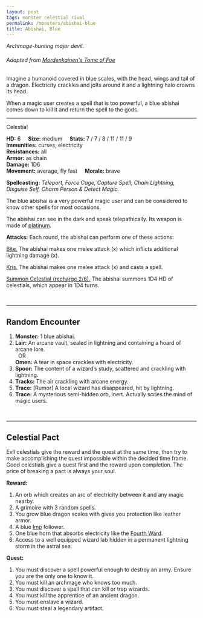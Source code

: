 ```yaml
---
layout: post
tags: monster celestial rival
permalink: /monsters/abishai-blue
title: Abishai, Blue
---
```


*Archmage-hunting major devil.*

###### Adapted from [Mordenkainen's Tome of Foe](https://5e.tools/book.html#mtf)

Imagine a humanoid covered in blue scales, with the head, wings and tail of a dragon. Electricity crackles and jolts around it and a lightning halo crowns its head. 

When a magic user creates a spell that is too powerful, a blue abishai comes down to kill it and return the spell to the gods.
<br>

---

Celestial

**HD:** 6  &nbsp; &nbsp;  **Size:** medium &nbsp; &nbsp; **Stats:** 7 / 7 / 8 / 11 / 11 / 9  <br>
**Immunities:** curses, electricity <br>
**Resistances:** all <br>
**Armor:** as chain <br>
**Damage:** 1D6 <br>
**Movement:** average, fly fast &nbsp; &nbsp; **Morale:** brave <br>

**Spellcasting:** *Teleport, Force Cage, Capture Spell, Chain Lightning, Disguise Self, Charm Person & Detect Magic.*

The blue abishai is a very powerful magic user and can be considered to know other spells for most occasions.

The abishai can see in the dark and speak telepathically. Its weapon is made of [platinum](https://saltygoo.github.io/2020/11/10/extra-rules#rare-metals). 

**Attacks:** Each round, the abishai can perform one of these actions:

<ins>Bite.</ins> The abishai makes one melee attack (x) which inflicts additional lightning damage (x).

<ins>Kris.</ins> The abishai makes one melee attack (x) and casts a spell.

<ins>Summon Celestial (recharge 2/6).</ins> The abishai summons 1D4 HD of celestials, which appear in 1D4 turns.

<br>

---

## Random Encounter

1. **Monster:** 1 blue abishai.
1. **Lair:** An arcane vault, sealed in lightning and containing a hoard of arcane lore. <br>	&nbsp; OR <br>	**Omen:** A tear in space crackles with electricity.
1. **Spoor:** The content of a wizard’s study, scattered and crackling with lightning.
1. **Tracks:** The air crackling with arcane energy.
1. **Trace:**  [Rumor] A local wizard has disappeared, hit by lightning.
1. **Trace:** A mysterious semi-hidden orb, inert. Actually scries the mind of magic users.

<br>

---

## Celestial Pact

Evil celestials give the reward and the quest at the same time, then try to make accomplishing the quest impossible within the decided time frame. Good celestials give a quest first and the reward upon completion. The price of breaking a pact is always your soul. 

**Reward:**

1. An orb which creates an arc of electricity between it and any magic nearby.
1. A grimoire with 3 random spells.
1. You grow blue dragon scales with gives you protection like leather armor.
1. A blue [Imp](/imp) follower.
1. One blue horn that absorbs electricity like the [Fourth Ward](https://saltygoo.github.io/2020/11/13/the-ten-wards/).
1. Access to a well equipped wizard lab hidden in a permanent lightning storm in the astral sea.

**Quest:**

1. You must discover a spell powerful enough to destroy an army. Ensure you are the only one to know it.
1. You must kill an archmage who knows too much.
1. You must discover a spell that can kill or trap wizards.
1. You must kill the apprentice of an ancient dragon.
1. You must enslave a wizard.
1. You must steal a legendary artifact.

